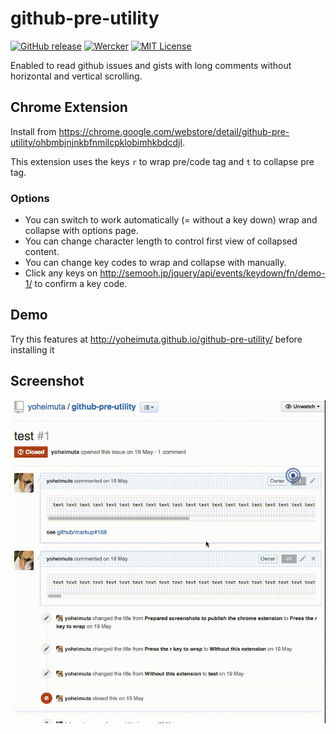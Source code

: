 # github-pre-utility

[![GitHub release](http://img.shields.io/github/release/yoheimuta/github-pre-utility.svg?style=flat-square)][release]
[![Wercker](http://img.shields.io/wercker/ci/54393fe184570fc622001411.svg?style=flat-square)][wercker]
[![MIT License](http://img.shields.io/badge/license-MIT-blue.svg?style=flat-square)][license]

[release]: https://github.com/yoheimuta/github-pre-utility/releases
[wercker]: https://app.wercker.com/project/bykey/07449a9cbfed0c4e758316f792c19909
[license]: https://github.com/yoheimuta/github-pre-utility/blob/master/LICENSE

Enabled to read github issues and gists with long comments without horizontal and vertical scrolling.

## Chrome Extension

Install from https://chrome.google.com/webstore/detail/github-pre-utility/ohbmbjnjnkbfnmilcpklobimhkbdcdjl.

This extension uses the keys `r` to wrap pre/code tag and `t` to collapse pre tag.

### Options

- You can switch to work automatically (= without a key down) wrap and collapse with options page.
- You can change character length to control first view of collapsed content.
- You can change key codes to wrap and collapse with manually.
 - Click any keys on http://semooh.jp/jquery/api/events/keydown/fn/demo-1/ to confirm a key code.

## Demo

Try this features at http://yoheimuta.github.io/github-pre-utility/ before installing it

## Screenshot

![](publish/readme/github-pre-utility.gif)
